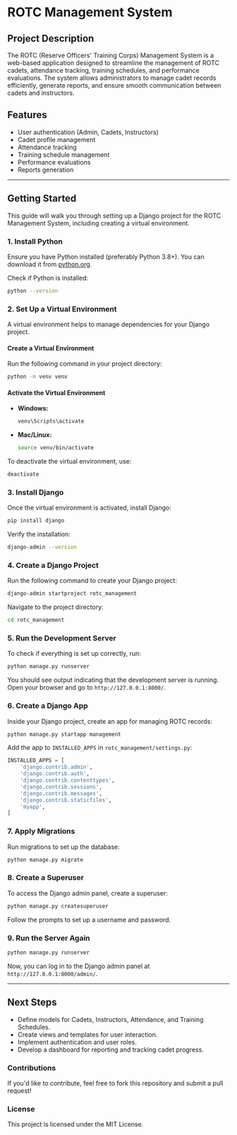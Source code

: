 # ROTC Management System

## Project Description
The ROTC (Reserve Officers' Training Corps) Management System is a web-based application designed to streamline the management of ROTC cadets, attendance tracking, training schedules, and performance evaluations. The system allows administrators to manage cadet records efficiently, generate reports, and ensure smooth communication between cadets and instructors.

## Features
- User authentication (Admin, Cadets, Instructors)
- Cadet profile management
- Attendance tracking
- Training schedule management
- Performance evaluations
- Reports generation

---

## Getting Started
This guide will walk you through setting up a Django project for the ROTC Management System, including creating a virtual environment.

### 1. Install Python
Ensure you have Python installed (preferably Python 3.8+). You can download it from [python.org](https://www.python.org/downloads/).

Check if Python is installed:
```sh
python --version
```

### 2. Set Up a Virtual Environment
A virtual environment helps to manage dependencies for your Django project.

#### Create a Virtual Environment
Run the following command in your project directory:
```sh
python -m venv venv
```

#### Activate the Virtual Environment
- **Windows:**
  ```sh
  venv\Scripts\activate
  ```
- **Mac/Linux:**
  ```sh
  source venv/bin/activate
  ```

To deactivate the virtual environment, use:
```sh
deactivate
```

### 3. Install Django
Once the virtual environment is activated, install Django:
```sh
pip install django
```

Verify the installation:
```sh
django-admin --version
```

### 4. Create a Django Project
Run the following command to create your Django project:
```sh
django-admin startproject rotc_management
```

Navigate to the project directory:
```sh
cd rotc_management
```

### 5. Run the Development Server
To check if everything is set up correctly, run:
```sh
python manage.py runserver
```

You should see output indicating that the development server is running. Open your browser and go to `http://127.0.0.1:8000/`.

### 6. Create a Django App
Inside your Django project, create an app for managing ROTC records:
```sh
python manage.py startapp management
```

Add the app to `INSTALLED_APPS` in `rotc_management/settings.py`:
```python
INSTALLED_APPS = [
    'django.contrib.admin',
    'django.contrib.auth',
    'django.contrib.contenttypes',
    'django.contrib.sessions',
    'django.contrib.messages',
    'django.contrib.staticfiles',
    'myapp',
]
```

### 7. Apply Migrations
Run migrations to set up the database:
```sh
python manage.py migrate
```

### 8. Create a Superuser
To access the Django admin panel, create a superuser:
```sh
python manage.py createsuperuser
```
Follow the prompts to set up a username and password.

### 9. Run the Server Again
```sh
python manage.py runserver
```
Now, you can log in to the Django admin panel at `http://127.0.0.1:8000/admin/`.

---

## Next Steps
- Define models for Cadets, Instructors, Attendance, and Training Schedules.
- Create views and templates for user interaction.
- Implement authentication and user roles.
- Develop a dashboard for reporting and tracking cadet progress.

### Contributions
If you'd like to contribute, feel free to fork this repository and submit a pull request!

### License
This project is licensed under the MIT License.


